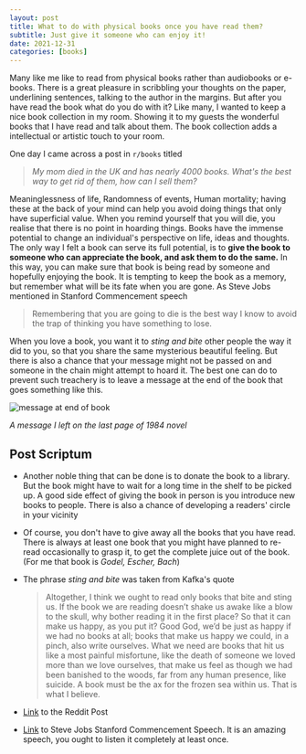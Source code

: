 ```yaml
---
layout: post
title: What to do with physical books once you have read them?
subtitle: Just give it someone who can enjoy it! 
date: 2021-12-31
categories: [books]
---
```


Many like me like to read from physical books rather than audiobooks or e-books. There is a great pleasure in scribbling your thoughts on the paper, underlining sentences, talking to the author in the margins. But after you have read the book what do you do with it? Like many, I wanted to keep a nice book collection in my room. Showing it to my guests the wonderful books that I have read and talk about them. The book collection adds a intellectual or artistic touch to your room.

One day I came across a post in `r/books` titled 

> *My mom died in the UK and has nearly 4000 books. What's the best way to get rid of them, how can I sell them?*  

Meaninglessness of life, Randomness of events, Human mortality; having these at the back of your mind can help you avoid doing things that only have superficial value. When you remind yourself that you will die, you realise that there is no point in hoarding things. Books have the immense potential to change an individual's perspective on life, ideas and thoughts. The only way I felt a book can serve its full potential, is to **give the book to someone who can appreciate the book, and ask them to do the same.** In this way, you can make sure that book is being read by someone and hopefully enjoying the book. It is tempting to keep the book as a memory, but remember what will be its fate when you are gone. As Steve Jobs mentioned in Stanford Commencement speech

> Remembering that you are going to die is the best way I know to avoid the trap of thinking you have something to lose.

When you love a book, you want it to *sting and bite* other people the way it did to you, so that you share the same mysterious beautiful feeling. But there is also a chance that your message might not be passed on and someone in the chain might attempt to hoard it. The best one can do to prevent such treachery is to leave a message at the end of the book that goes something like this.

![message at end of book](https://imgur.com/mAE5JJn.png)

*A message I left on the last page of 1984 novel*

## Post Scriptum

- Another noble thing that can be done is to donate the book to a library. But the book might have to wait for a long time in the shelf to be picked up.  A good side effect of giving the book in person is you introduce new books to people. There is also a chance of developing a readers' circle in your vicinity

- Of course, you don't have to give away all the books that you have read. There is always at least one book that you might have planned to re-read  occasionally to grasp it, to get the complete juice out of the book. (For me that book is *Godel, Escher, Bach*)  

- The phrase *sting and bite* was taken from Kafka's quote

  > Altogether, I think we ought to read only books that bite and sting us. If the book we are reading doesn’t shake us awake like a blow to the skull, why bother reading it in the first place? So that it can make us happy, as you put it? Good God, we’d be just as happy if we had no books at all; books that make us happy we could, in a pinch, also write ourselves. What we need are books that hit us like a most painful misfortune, like the death of someone we loved more than we love ourselves, that make us feel as though we had been banished to the woods, far from any human presence, like suicide. A book must be the ax for the frozen sea within us. That is what I believe.

- [Link](https://www.reddit.com/r/books/comments/q4he9f/my_mom_died_in_the_uk_and_has_nearly_4000_books/) to the Reddit Post

- [Link](https://www.youtube.com/watch?v=UF8uR6Z6KLc) to Steve Jobs Stanford Commencement Speech. It is an amazing speech, you ought to listen it completely at least once.
